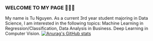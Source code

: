 ### WELCOME TO MY PAGE 👋👋👋
My name is Tu Nguyen. As a current 3rd year student majoring in Data Science, I am interested in the following topics: Machine Learning in Regression/Classification, Data Analysis in Business. Deep Learning in Computer Vision. 
[![Anurag's GitHub stats](https://github-readme-stats.vercel.app/api?username=nguyenhuynhtu11)](https://github.com/anuraghazra/github-readme-stats)
